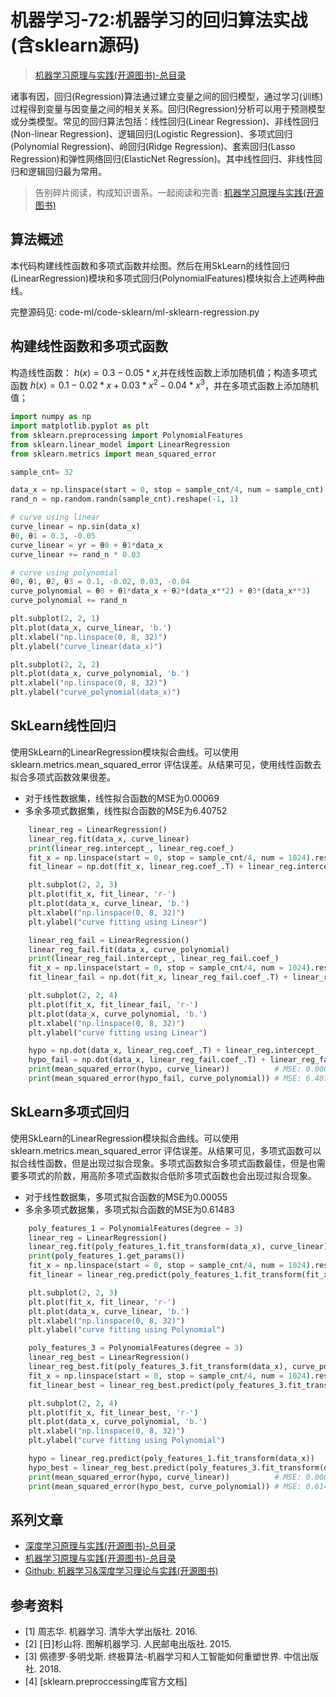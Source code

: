 # 机器学习-72:机器学习的回归算法实战(含sklearn源码)

> [机器学习原理与实践(开源图书)-总目录](https://blog.csdn.net/shareviews/article/details/83030331)

诸事有因，回归(Regression)算法通过建立变量之间的回归模型，通过学习(训练)过程得到变量与因变量之间的相关关系。回归(Regression)分析可以用于预测模型或分类模型。常见的回归算法包括：线性回归(Linear Regression)、非线性回归(Non-linear Regression)、逻辑回归(Logistic Regression)、多项式回归(Polynomial Regression)、岭回归(Ridge Regression)、套索回归(Lasso Regression)和弹性网络回归(ElasticNet Regression)。其中线性回归、非线性回归和逻辑回归最为常用。

> 告别碎片阅读，构成知识谱系。一起阅读和完善: [机器学习原理与实践(开源图书)](https://github.com/media-tm/MTOpenML)

## 算法概述

本代码构建线性函数和多项式函数并绘图。然后在用SkLearn的线性回归(LinearRegression)模块和多项式回归(PolynomialFeatures)模块拟合上述两种曲线。

完整源码见: code-ml/code-sklearn/ml-sklearn-regression.py

## 构建线性函数和多项式函数

构造线性函数： $h(x)=0.3-0.05*x$,并在线性函数上添加随机值；构造多项式函数 $h(x)=0.1-0.02*x+0.03*x^2-0.04*x^3$，并在多项式函数上添加随机值；

```python
import numpy as np
import matplotlib.pyplot as plt
from sklearn.preprocessing import PolynomialFeatures
from sklearn.linear_model import LinearRegression
from sklearn.metrics import mean_squared_error

sample_cnt= 32

data_x = np.linspace(start = 0, stop = sample_cnt/4, num = sample_cnt).reshape(-1, 1)
rand_n = np.random.randn(sample_cnt).reshape(-1, 1)

# curve using linear
curve_linear = np.sin(data_x)
θ0, θ1 = 0.3, -0.05
curve_linear = yr = θ0 + θ1*data_x
curve_linear += rand_n * 0.03

# curve using polynomial
θ0, θ1, θ2, θ3 = 0.1, -0.02, 0.03, -0.04
curve_polynomial = θ0 + θ1*data_x + θ2*(data_x**2) + θ3*(data_x**3)
curve_polynomial += rand_n

plt.subplot(2, 2, 1)
plt.plot(data_x, curve_linear, 'b.')
plt.xlabel("np.linspace(0, 8, 32)")
plt.ylabel("curve_linear(data_x)")

plt.subplot(2, 2, 2)
plt.plot(data_x, curve_polynomial, 'b.')
plt.xlabel("np.linspace(0, 8, 32)")
plt.ylabel("curve_polynomial(data_x)")
```

## SkLearn线性回归

使用SkLearn的LinearRegression模块拟合曲线。可以使用sklearn.metrics.mean_squared_error 评估误差。从结果可见，使用线性函数去拟合多项式函数效果很差。

- 对于线性数据集，线性拟合函数的MSE为0.00069
- 多余多项式数据集，线性拟合函数的MSE为6.40752

```python
    linear_reg = LinearRegression()
    linear_reg.fit(data_x, curve_linear)
    print(linear_reg.intercept_, linear_reg.coef_)
    fit_x = np.linspace(start = 0, stop = sample_cnt/4, num = 1024).reshape(-1, 1)
    fit_linear = np.dot(fit_x, linear_reg.coef_.T) + linear_reg.intercept_

    plt.subplot(2, 2, 3)
    plt.plot(fit_x, fit_linear, 'r-')
    plt.plot(data_x, curve_linear, 'b.')
    plt.xlabel("np.linspace(0, 8, 32)")
    plt.ylabel("curve fitting using Linear")

    linear_reg_fail = LinearRegression()
    linear_reg_fail.fit(data_x, curve_polynomial)
    print(linear_reg_fail.intercept_, linear_reg_fail.coef_) 
    fit_x = np.linspace(start = 0, stop = sample_cnt/4, num = 1024).reshape(-1, 1)
    fit_linear_fail = np.dot(fit_x, linear_reg_fail.coef_.T) + linear_reg_fail.intercept_

    plt.subplot(2, 2, 4)
    plt.plot(fit_x, fit_linear_fail, 'r-')
    plt.plot(data_x, curve_polynomial, 'b.')
    plt.xlabel("np.linspace(0, 8, 32)")
    plt.ylabel("curve fitting using Linear")

    hypo = np.dot(data_x, linear_reg.coef_.T) + linear_reg.intercept_
    hypo_fail = np.dot(data_x, linear_reg_fail.coef_.T) + linear_reg_fail.intercept_
    print(mean_squared_error(hypo, curve_linear))          # MSE: 0.00069
    print(mean_squared_error(hypo_fail, curve_polynomial)) # MSE: 6.40752
```

## SkLearn多项式回归

使用SkLearn的LinearRegression模块拟合曲线。可以使用sklearn.metrics.mean_squared_error 评估误差。从结果可见，多项式函数可以拟合线性函数，但是出现过拟合现象。多项式函数拟合多项式函数最佳，但是也需要多项式的阶数，用高阶多项式函数拟合低阶多项式函数也会出现过拟合现象。

- 对于线性数据集，多项式拟合函数的MSE为0.00055
- 多余多项式数据集，多项式拟合函数的MSE为0.61483

```python
    poly_features_1 = PolynomialFeatures(degree = 3)
    linear_reg = LinearRegression()
    linear_reg.fit(poly_features_1.fit_transform(data_x), curve_linear)
    print(poly_features_1.get_params())
    fit_x = np.linspace(start = 0, stop = sample_cnt/4, num = 1024).reshape(-1, 1)
    fit_linear = linear_reg.predict(poly_features_1.fit_transform(fit_x))

    plt.subplot(2, 2, 3)
    plt.plot(fit_x, fit_linear, 'r-')
    plt.plot(data_x, curve_linear, 'b.')
    plt.xlabel("np.linspace(0, 8, 32)")
    plt.ylabel("curve fitting using Polynomial")

    poly_features_3 = PolynomialFeatures(degree = 3)
    linear_reg_best = LinearRegression()
    linear_reg_best.fit(poly_features_3.fit_transform(data_x), curve_polynomial)
    fit_x = np.linspace(start = 0, stop = sample_cnt/4, num = 1024).reshape(-1, 1)
    fit_linear_best = linear_reg_best.predict(poly_features_3.fit_transform(fit_x))

    plt.subplot(2, 2, 4)
    plt.plot(fit_x, fit_linear_best, 'r-')
    plt.plot(data_x, curve_polynomial, 'b.')
    plt.xlabel("np.linspace(0, 8, 32)")
    plt.ylabel("curve fitting using Polynomial")

    hypo = linear_reg.predict(poly_features_1.fit_transform(data_x))
    hypo_best = linear_reg_best.predict(poly_features_3.fit_transform(data_x))
    print(mean_squared_error(hypo, curve_linear))          # MSE: 0.00055
    print(mean_squared_error(hypo_best, curve_polynomial)) # MSE: 0.61483
```

## 系列文章

- [深度学习原理与实践(开源图书)-总目录](https://blog.csdn.net/shareviews/article/details/83040730)
- [机器学习原理与实践(开源图书)-总目录](https://blog.csdn.net/shareviews/article/details/83030331)
- [Github: 机器学习&深度学习理论与实践(开源图书)](https://github.com/media-tm/MTOpenML)

## 参考资料

- [1] 周志华. 机器学习. 清华大学出版社. 2016.
- [2] [日]杉山将. 图解机器学习. 人民邮电出版社. 2015.
- [3] 佩德罗·多明戈斯. 终极算法-机器学习和人工智能如何重塑世界. 中信出版社. 2018.
- [4] [sklearn.preproccessing库官方文档]